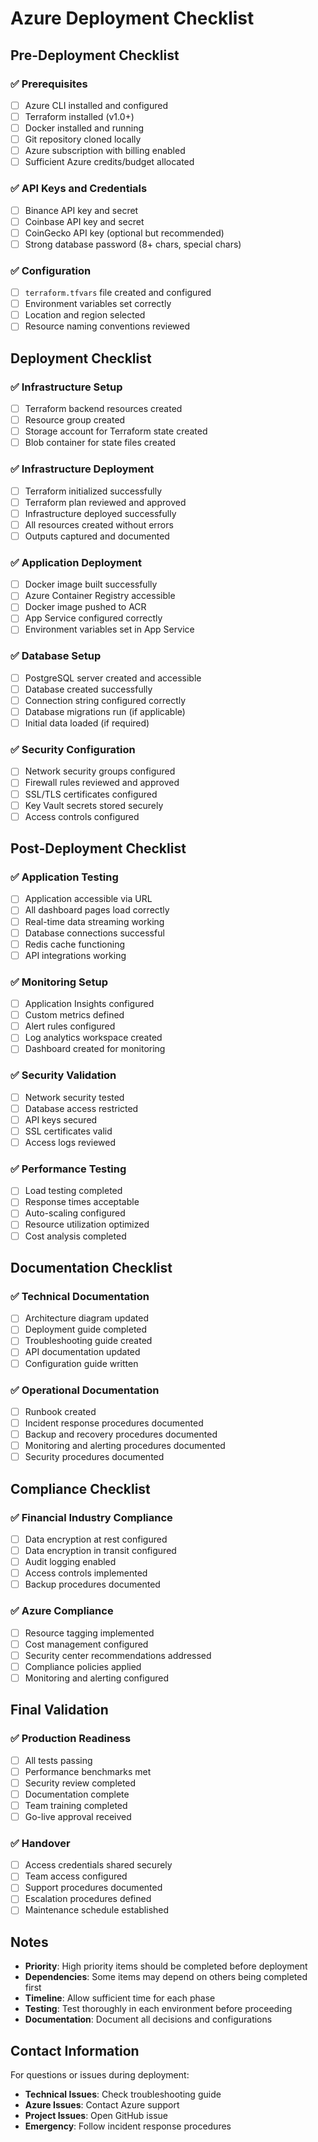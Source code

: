 # Azure Deployment Checklist

## Pre-Deployment Checklist

### ✅ Prerequisites
- [ ] Azure CLI installed and configured
- [ ] Terraform installed (v1.0+)
- [ ] Docker installed and running
- [ ] Git repository cloned locally
- [ ] Azure subscription with billing enabled
- [ ] Sufficient Azure credits/budget allocated

### ✅ API Keys and Credentials
- [ ] Binance API key and secret
- [ ] Coinbase API key and secret
- [ ] CoinGecko API key (optional but recommended)
- [ ] Strong database password (8+ chars, special chars)

### ✅ Configuration
- [ ] `terraform.tfvars` file created and configured
- [ ] Environment variables set correctly
- [ ] Location and region selected
- [ ] Resource naming conventions reviewed

## Deployment Checklist

### ✅ Infrastructure Setup
- [ ] Terraform backend resources created
- [ ] Resource group created
- [ ] Storage account for Terraform state created
- [ ] Blob container for state files created

### ✅ Infrastructure Deployment
- [ ] Terraform initialized successfully
- [ ] Terraform plan reviewed and approved
- [ ] Infrastructure deployed successfully
- [ ] All resources created without errors
- [ ] Outputs captured and documented

### ✅ Application Deployment
- [ ] Docker image built successfully
- [ ] Azure Container Registry accessible
- [ ] Docker image pushed to ACR
- [ ] App Service configured correctly
- [ ] Environment variables set in App Service

### ✅ Database Setup
- [ ] PostgreSQL server created and accessible
- [ ] Database created successfully
- [ ] Connection string configured correctly
- [ ] Database migrations run (if applicable)
- [ ] Initial data loaded (if required)

### ✅ Security Configuration
- [ ] Network security groups configured
- [ ] Firewall rules reviewed and approved
- [ ] SSL/TLS certificates configured
- [ ] Key Vault secrets stored securely
- [ ] Access controls configured

## Post-Deployment Checklist

### ✅ Application Testing
- [ ] Application accessible via URL
- [ ] All dashboard pages load correctly
- [ ] Real-time data streaming working
- [ ] Database connections successful
- [ ] Redis cache functioning
- [ ] API integrations working

### ✅ Monitoring Setup
- [ ] Application Insights configured
- [ ] Custom metrics defined
- [ ] Alert rules configured
- [ ] Log analytics workspace created
- [ ] Dashboard created for monitoring

### ✅ Security Validation
- [ ] Network security tested
- [ ] Database access restricted
- [ ] API keys secured
- [ ] SSL certificates valid
- [ ] Access logs reviewed

### ✅ Performance Testing
- [ ] Load testing completed
- [ ] Response times acceptable
- [ ] Auto-scaling configured
- [ ] Resource utilization optimized
- [ ] Cost analysis completed

## Documentation Checklist

### ✅ Technical Documentation
- [ ] Architecture diagram updated
- [ ] Deployment guide completed
- [ ] Troubleshooting guide created
- [ ] API documentation updated
- [ ] Configuration guide written

### ✅ Operational Documentation
- [ ] Runbook created
- [ ] Incident response procedures documented
- [ ] Backup and recovery procedures documented
- [ ] Monitoring and alerting procedures documented
- [ ] Security procedures documented

## Compliance Checklist

### ✅ Financial Industry Compliance
- [ ] Data encryption at rest configured
- [ ] Data encryption in transit configured
- [ ] Audit logging enabled
- [ ] Access controls implemented
- [ ] Backup procedures documented

### ✅ Azure Compliance
- [ ] Resource tagging implemented
- [ ] Cost management configured
- [ ] Security center recommendations addressed
- [ ] Compliance policies applied
- [ ] Monitoring and alerting configured

## Final Validation

### ✅ Production Readiness
- [ ] All tests passing
- [ ] Performance benchmarks met
- [ ] Security review completed
- [ ] Documentation complete
- [ ] Team training completed
- [ ] Go-live approval received

### ✅ Handover
- [ ] Access credentials shared securely
- [ ] Team access configured
- [ ] Support procedures documented
- [ ] Escalation procedures defined
- [ ] Maintenance schedule established

## Notes

- **Priority**: High priority items should be completed before deployment
- **Dependencies**: Some items may depend on others being completed first
- **Timeline**: Allow sufficient time for each phase
- **Testing**: Test thoroughly in each environment before proceeding
- **Documentation**: Document all decisions and configurations

## Contact Information

For questions or issues during deployment:
- **Technical Issues**: Check troubleshooting guide
- **Azure Issues**: Contact Azure support
- **Project Issues**: Open GitHub issue
- **Emergency**: Follow incident response procedures 